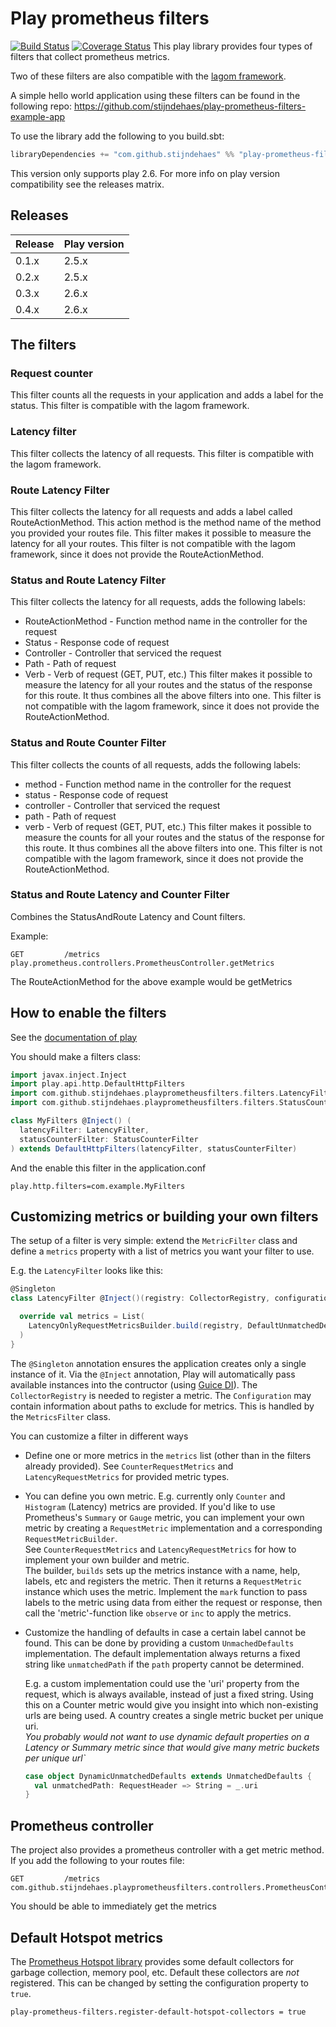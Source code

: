 # Play prometheus filters

[![Build Status](https://travis-ci.org/stijndehaes/play-prometheus-filters.svg?branch=master)](https://travis-ci.org/stijndehaes/play-prometheus-filters)
[![Coverage Status](https://coveralls.io/repos/github/stijndehaes/play-prometheus-filters/badge.svg?branch=master)](https://coveralls.io/github/stijndehaes/play-prometheus-filters?branch=master)
This play library provides four types of filters that collect prometheus metrics.

Two of these filters are also compatible with the [lagom framework](https://github.com/lagom/lagom).

A simple hello world application using these filters can be found in the following repo:
https://github.com/stijndehaes/play-prometheus-filters-example-app

To use the library add the following to you build.sbt:

```scala
libraryDependencies += "com.github.stijndehaes" %% "play-prometheus-filters" % "0.4.0"

```
This version only supports play 2.6.
For more info on play version compatibility see the releases matrix.


## Releases

| Release     | Play version |
| :---------- | :----------- |
| 0.1.x       | 2.5.x        |
| 0.2.x       | 2.5.x        |
| 0.3.x       | 2.6.x        |
| 0.4.x       | 2.6.x        |


## The filters

### Request counter
This filter counts all the requests in your application and adds a label for the status.
This filter is compatible with the lagom framework.

### Latency filter
This filter collects the latency of all requests.
This filter is compatible with the lagom framework.

### Route Latency Filter
This filter collects the latency for all requests and adds a label called RouteActionMethod.
This action method is the method name of the method you provided your routes file.
This filter makes it possible to measure the latency for all your routes.
This filter is not compatible with the lagom framework, since it does not provide the RouteActionMethod.

### Status and Route Latency Filter
This filter collects the latency for all requests, adds the following labels:
* RouteActionMethod - Function method name in the controller for the request
* Status - Response code of request
* Controller - Controller that serviced the request
* Path - Path of request
* Verb - Verb of request (GET, PUT, etc.)
This filter makes it possible to measure the latency for all your routes and the status of the response for this route.
It thus combines all the above filters into one.
This filter is not compatible with the lagom framework, since it does not provide the RouteActionMethod.

### Status and Route Counter Filter
This filter collects the counts of all requests, adds the following labels:
* method - Function method name in the controller for the request
* status - Response code of request
* controller - Controller that serviced the request
* path - Path of request
* verb - Verb of request (GET, PUT, etc.)
This filter makes it possible to measure the counts for all your routes and the status of the response for this route.
It thus combines all the above filters into one.
This filter is not compatible with the lagom framework, since it does not provide the RouteActionMethod.

### Status and Route Latency and Counter Filter
Combines the StatusAndRoute Latency and Count filters.

Example:

```
GET         /metrics          play.prometheus.controllers.PrometheusController.getMetrics
```

The RouteActionMethod for the above example would be getMetrics

## How to enable the filters
See the [documentation of play](https://www.playframework.com/documentation/2.6.x/ScalaHttpFilters#Using-filters)

You should make a filters class:

```scala
import javax.inject.Inject
import play.api.http.DefaultHttpFilters
import com.github.stijndehaes.playprometheusfilters.filters.LatencyFilter
import com.github.stijndehaes.playprometheusfilters.filters.StatusCounterFilter

class MyFilters @Inject() (
  latencyFilter: LatencyFilter,
  statusCounterFilter: StatusCounterFilter
) extends DefaultHttpFilters(latencyFilter, statusCounterFilter)
```

And the enable this filter in the application.conf

```$xslt
play.http.filters=com.example.MyFilters
```

## Customizing metrics or building your own filters

The setup of a filter is very simple: extend the `MetricFilter` class and define a `metrics` property with a list of metrics
you want your filter to use.

E.g. the `LatencyFilter` looks like this:
```scala
@Singleton
class LatencyFilter @Inject()(registry: CollectorRegistry, configuration: Configuration)(implicit mat: Materializer, ec: ExecutionContext) extends MetricsFilter(configuration) {

  override val metrics = List(
    LatencyOnlyRequestMetricsBuilder.build(registry, DefaultUnmatchedDefaults)
  )
}
``` 

The `@Singleton` annotation ensures the application creates only a single instance of it.
Via the `@Inject` annotation, Play will automatically pass available instances into the contructor (using [Guice DI](https://github.com/google/guice/wiki/Motivation)).
The `CollectorRegistry` is needed to register a metric. The `Configuration` may contain information about paths to exclude for metrics.
This is handled by the `MetricsFilter` class.

You can customize a filter in different ways

- Define one or more metrics in the `metrics` list (other than in the filters already provided).
See `CounterRequestMetrics` and `LatencyRequestMetrics` for provided metric types.

- You can define you own metric. E.g. currently only `Counter` and `Histogram` (Latency) metrics are provided.
If you'd like to use Prometheus's `Summary` or `Gauge` metric, you can implement your own metric by creating
a `RequestMetric` implementation and a corresponding `RequestMetricBuilder`.  
See `CounterRequestMetrics` and `LatencyRequestMetrics` for how to implement your own builder and metric.  
The builder, `builds` sets up the metrics instance with a name, help, labels, etc and registers the metric.
Then it returns a `RequestMetric` instance which uses the metric. Implement the `mark` function to pass labels 
to the metric using data from either the request or response, then call the 'metric'-function like `observe` or `inc`
to apply the metrics.

- Customize the handling of defaults in case a certain label cannot be found.
This can be done by providing a custom `UnmachedDefaults` implementation. The default implementation
always returns a fixed string like `unmatchedPath` if the `path` property cannot be determined.

  E.g. a custom implementation could use the 'uri' property from the request, which is always available, instead of just a fixed string.
Using this on a Counter metric would give you insight into which non-existing urls are being used. A country creates a single metric bucket per unique uri.   
_You probably would not want to use dynamic default properties on a Latency or Summary metric since that would give many metric buckets per unique url`_

  ```scala
  case object DynamicUnmatchedDefaults extends UnmatchedDefaults {
    val unmatchedPath: RequestHeader => String = _.uri
  }
  ```
 


## Prometheus controller
The project also provides a prometheus controller with a get metric method. If you add the following to your routes file:

```
GET         /metrics          com.github.stijndehaes.playprometheusfilters.controllers.PrometheusController.getMetrics
```

You should be able to immediately get the metrics

## Default Hotspot metrics

The [Prometheus Hotspot library](https://github.com/prometheus/client_java#included-collectors) provides some default collectors
for garbage collection, memory pool, etc.
Default these collectors are _not_ registered. This can be changed by setting the configuration property to `true`.

```
play-prometheus-filters.register-default-hotspot-collectors = true
```
